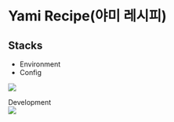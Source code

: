 # Yami Recipe(야미 레시피)

## Stacks

- Environment
- Config
<img src="https://img.shields.io/badge/git-F05032?style=for-the-badge&logo=git&logoColor=white">

<p>
Development <br/>
<img src="https://img.shields.io/badge/html5-E34F26?style=for-the-badge&logo=html5&logoColor=white">
</p>

